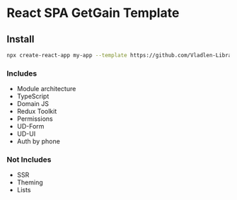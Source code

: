 #  React SPA GetGain Template

## Install

```sh
npx create-react-app my-app --template https://github.com/Vladlen-Libraries/react-app-template.git
```

### Includes
- Module architecture
- TypeScript
- Domain JS
- Redux Toolkit
- Permissions
- UD-Form
- UD-UI
- Auth by phone

### Not Includes
- SSR
- Theming
- Lists
